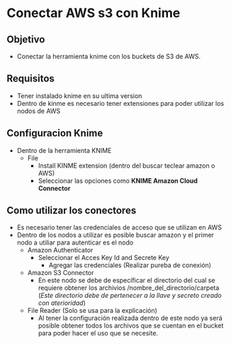 # Conectar AWS s3 con Knime
## Objetivo
- Conectar la herramienta knime con los buckets de S3 de AWS.
## Requisitos
- Tener instalado knime en su ultima version
- Dentro de kinme es necesario tener extensiones para poder utilizar los nodos de AWS

## Configuracion Knime
- Dentro de la herramienta KNIME 
  - File
    - Install KINME extension (dentro del buscar teclear amazon o AWS)
    - Seleccionar las opciones como **KNIME Amazon Cloud Connector**

## Como utilizar los conectores
- Es necesario tener las credenciales de acceso que se utilizan en AWS
- Dentro de los nodos a utilizar es posible buscar amazon y el primer nodo a utiliar para autenticar es el nodo
  - Amazon Authenticator
    - Seleccionar el Acces Key Id and Secrete Key
      - Agregar las credenciales (Realizar pureba de conexión) 
  - Amazon S3 Connector
    - En este nodo se debe de especificar el directorio del cual se requiere obtener los archivios /nombre_del_directorio/carpeta (*Este directorio debe de pertenecer a la llave y secreto creado con aterioridad*)
  - File Reader (Solo se usa para la explicación)
    - Al tener la configuración realizada dentro de este nodo ya será posible obtener todos los archivos que se cuentan en el bucket para poder hacer el uso que se necesite.
